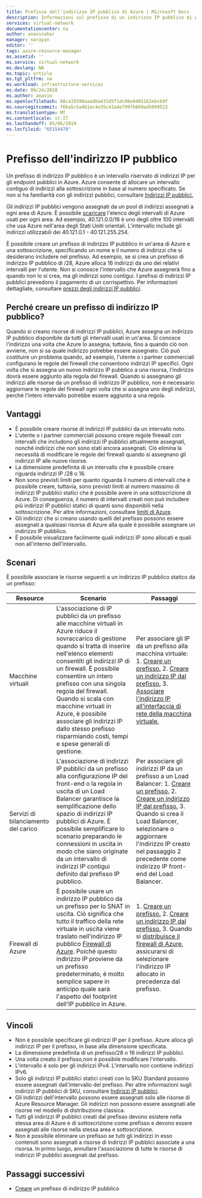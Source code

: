 ```yaml
---
title: Prefisso dell'indirizzo IP pubblico di Azure | Microsoft Docs
description: Informazioni sul prefisso di un indirizzo IP pubblico di Azure e su come consenta di assegnare indirizzi IP pubblici affidabili alle risorse.
services: virtual-network
documentationcenter: na
author: anavinahar
manager: narayan
editor: ''
tags: azure-resource-manager
ms.assetid: ''
ms.service: virtual-network
ms.devlang: NA
ms.topic: article
ms.tgt_pltfrm: na
ms.workload: infrastructure-services
ms.date: 09/24/2018
ms.author: anavin
ms.openlocfilehash: 68ca35590aaadba431d5f1dc06e0405162ebc69f
ms.sourcegitcommit: f6ba5c5a4b1ec4e35c41a4e799fb669ad5099522
ms.translationtype: MT
ms.contentlocale: it-IT
ms.lasthandoff: 05/06/2019
ms.locfileid: "65154478"
---
```

# <a name="public-ip-address-prefix"></a>Prefisso dell'indirizzo IP pubblico

Un prefisso di indirizzo IP pubblico è un intervallo riservato di indirizzi IP per gli endpoint pubblici in Azure. Azure consente di allocare un intervallo contiguo di indirizzi alla sottoscrizione in base al numero specificato. Se non si ha familiarità con gli indirizzi pubblici, consultare [Indirizzi IP pubblici.](virtual-network-ip-addresses-overview-arm.md#public-ip-addresses)

Gli indirizzi IP pubblici vengono assegnati da un pool di indirizzi assegnati a ogni area di Azure. È possibile [scaricare](https://www.microsoft.com/download/details.aspx?id=56519) l'elenco degli intervalli di Azure usati per ogni area. Ad esempio, 40.121.0.0/16 è uno degli oltre 100 intervalli che usa Azure nell'area degli Stati Uniti orientali. L'intervallo include gli indirizzi utilizzabili dei 40.121.0.1 - 40.121.255.254.

È possibile creare un prefisso di indirizzo IP pubblico in un'area di Azure e una sottoscrizione, specificando un nome e il numero di indirizzi che si desiderano includere nel prefisso. Ad esempio, se si crea un prefisso di indirizzo IP pubblico di /28, Azure alloca 16 indirizzi da uno dei relativi intervalli per l'utente. Non si conosce l'intervallo che Azure assegnerà fino a quando non lo si crea, ma gli indirizzi sono contigui. I prefissi di indirizzi IP pubblici prevedono il pagamento di un corrispettivo. Per informazioni dettagliate, consultare [prezzi degli indirizzi IP pubblici](https://azure.microsoft.com/pricing/details/ip-addresses).

## <a name="why-create-a-public-ip-address-prefix"></a>Perché creare un prefisso di indirizzo IP pubblico?

Quando si creano risorse di indirizzi IP pubblici, Azure assegna un indirizzo IP pubblico disponibile da tutti gli intervalli usati in un'area. Si conosce l'indirizzo una volta che Azure lo assegna; tuttavia, fino a quando ciò non avviene, non si sa quale indirizzo potrebbe essere assegnato. Ciò può costituire un problema quando, ad esempio, l'utente o i partner commerciali configurano le regole del firewall che consentono indirizzi IP specifici. Ogni volta che si assegna un nuovo indirizzo IP pubblico a una risorsa, l'indirizzo dovrà essere aggiunto alla regola del firewall. Quando si assegnano gli indirizzi alle risorse da un prefisso di indirizzo IP pubblico, non è necessario aggiornare le regole del firewall ogni volta che si assegna uno degli indirizzi, perché l'intero intervallo potrebbe essere aggiunto a una regola.

## <a name="benefits"></a>Vantaggi

- È possibile creare risorse di indirizzi IP pubblici da un intervallo noto.
- L'utente o i partner commerciali possono creare regole firewall con intervalli che includono gli indirizzi IP pubblici attualmente assegnati, nonché indirizzi che non sono stati ancora assegnati. Ciò elimina la necessità di modificare le regole del firewall quando si assegnano gli indirizzi IP alle nuove risorse.
- La dimensione predefinita di un intervallo che è possibile creare riguarda indirizzi IP /28 o 16.
- Non sono previsti limiti per quanto riguarda il numero di intervalli che è possibile creare, tuttavia, sono previsti limiti al numero massimo di indirizzi IP pubblici statici che è possibile avere in una sottoscrizione di Azure. Di conseguenza, il numero di intervalli creati non può includere più indirizzi IP pubblici statici di quanti sono disponibili nella sottoscrizione. Per altre informazioni, consultare [limiti di Azure](../azure-subscription-service-limits.md?toc=%2fazure%2fvirtual-network%2ftoc.json#azure-resource-manager-virtual-networking-limits).
- Gli indirizzi che si creano usando quelli del prefisso possono essere assegnati a qualsiasi risorsa di Azure alla quale è possibile assegnare un indirizzo IP pubblico.
- È possibile visualizzare facilmente quali indirizzi IP sono allocati e quali non all'interno dell'intervallo.

## <a name="scenarios"></a>Scenari
È possibile associare le risorse seguenti a un indirizzo IP pubblico statico da un prefisso:

|Resource|Scenario|Passaggi|
|---|---|---|
|Macchine virtuali| L'associazione di IP pubblici da un prefisso alle macchine virtuali in Azure riduce il sovraccarico di gestione quando si tratta di inserire nell'elenco elementi consentiti gli indirizzi IP di un firewall. È possibile consentire un intero prefisso con una singola regola del firewall. Quando si scala con macchine virtuali in Azure, è possibile associare gli indirizzi IP dallo stesso prefisso risparmiando costi, tempi e spese generali di gestione.| Per associare gli IP da un prefisso alla macchina virtuale: 1. [Creare un prefisso.](manage-public-ip-address-prefix.md) 2. [Creare un indirizzo IP dal prefisso.](manage-public-ip-address-prefix.md) 3. [Associare l'indirizzo IP all'interfaccia di rete della macchina virtuale.](virtual-network-network-interface-addresses.md#add-ip-addresses)
| Servizi di bilanciamento del carico | L'associazione di indirizzi IP pubblici da un prefisso alla configurazione IP del front-end o la regola in uscita di un Load Balancer garantisce la semplificazione dello spazio di indirizzi IP pubblici di Azure. È possibile semplificare lo scenario preparando le connessioni in uscita in modo che siano originate da un intervallo di indirizzi IP contigui definito dal prefisso IP pubblico. | Per associare gli indirizzi IP da un prefisso a un Load Balancer: 1. [Creare un prefisso.](manage-public-ip-address-prefix.md) 2. [Creare un indirizzo IP dal prefisso.](manage-public-ip-address-prefix.md) 3. Quando si crea il Load Balancer, selezionare o aggiornare l'indirizzo IP creato nel passaggio 2 precedente come indirizzo IP front-end del Load Balancer. |
| Firewall di Azure | È possibile usare un indirizzo IP pubblico da un prefisso per lo SNAT in uscita. Ciò significa che tutto il traffico della rete virtuale in uscita viene traslato nell'indirizzo IP pubblico [Firewall di Azure](../firewall/overview.md?toc=%2fazure%2fvirtual-network%2ftoc.json). Poiché questo indirizzo IP proviene da un prefisso predeterminato, è molto semplice sapere in anticipo quale sarà l'aspetto del footprint dell'IP pubblico in Azure. | 1. [Creare un prefisso.](manage-public-ip-address-prefix.md) 2. [Creare un indirizzo IP dal prefisso.](manage-public-ip-address-prefix.md) 3. Quando si [distribuisce il firewall di Azure](../firewall/tutorial-firewall-deploy-portal.md?toc=%2fazure%2fvirtual-network%2ftoc.json#deploy-the-firewall), assicurarsi di selezionare l'indirizzo IP allocato in precedenza dal prefisso.|

## <a name="constraints"></a>Vincoli

- Non è possibile specificare gli indirizzi IP per il prefisso. Azure alloca gli indirizzi IP per il prefisso, in base alla dimensione specificata.
- La dimensione predefinita di un prefisso/28 o 16 indirizzi IP pubblici.
- Una volta creato il prefisso,non è possibile modificare l'intervallo.
- L'intervallo è solo per gli indirizzi IPv4. L'intervallo non contiene indirizzi IPv6.
- Solo gli indirizzi IP pubblici statici creati con lo SKU Standard possono essere assegnati dall'intervallo del prefisso. Per altre informazioni sugli indirizzi IP pubblici di SKU, consultare [Indirizzi IP pubblici](virtual-network-ip-addresses-overview-arm.md#public-ip-addresses).
- Gli indirizzi dell'intervallo possono essere assegnati solo alle risorse di Azure Resource Manager. Gli indirizzi non possono essere assegnati alle risorse nel modello di distribuzione classica.
- Tutti gli indirizzi IP pubblici creati dal prefisso devono esistere nella stessa area di Azure e di sottoscrizione come prefisso e devono essere assegnati alle risorse nella stessa area e sottoscrizione.
- Non è possibile eliminare un prefisso se tutti gli indirizzi in esso contenuti sono assegnati a risorse di indirizzi IP pubblici associate a una risorsa. In primo luogo, annullare l'associazione di tutte le risorse di indirizzi IP pubblici assegnati dal prefisso.


## <a name="next-steps"></a>Passaggi successivi

- [Creare](manage-public-ip-address-prefix.md) un prefisso di indirizzo IP pubblico

